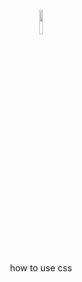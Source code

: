 <p align="center">
    <img src="https://user-images.githubusercontent.com/28250507/161196543-00fe65b7-978c-4db1-a11b-94236bf79a15.gif" width="10%" height="10%" />
</p>

<p align="center">how to use css</p>
